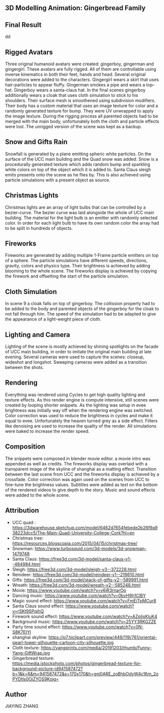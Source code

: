 3D Modelling Animation: Gingerbread Family
------------------------------------------

Final Result
------------
dd


Rigged Avatars
-------
Three original humanoid avatars were created: gingerboy, gingerman and gingergirl.
These avatars are fully rigged. All of them are controllable
using inverse kinematics in both their feet, hands and head. Several original decorations
were added to the characters. Gingergirl wears a skirt that uses hair-particles to appear fluffy.
Gingerman smokes a pipe and wears a top-hat. Gingerboy wears a santa-claus hat. In the final scenes
gingerboy additionally wears a cloak that uses cloth simulation to stick to his shoulders.
Their surface mesh is smoothened using subdivision modifiers. Their body has a custom material that uses an image texture for color
and a randomly generated texture for bump. They were UV unwrapped to apply the image texture.
During the rigging process all parented objects had to be merged
with the main body, unfortunately both the cloth and particle effects were lost. 
The unrigged version of the scene was kept as a backup.

Snow and Gifts Rain
------------------
Snowfall is generated by a plane emitting spheric white particles. On the surface of the UCC main building and the Quad snow was added.
Snow is a procedurally generated texture which adds random bump and sparkling white colors on top of the object which it is added to. Santa Claus sleigh emits presents onto the scene as he flies by. This is also achieved using particle simulations with a present object as source.


Christmas Lights
----------------
Christmas lights are an array of light bulbs that can be controlled by a bezier-curve.
The bezier curve was laid alongside the whole of UCC main building. The material for
the light bulb is an emitter with randomly selected color. In order for each light bulb to have
its own random color the array had to be split in hundreds of objects.


Fireworks
---------
Fireworks are generated by adding multiple 1-Frame particle emitters on top of a sphere.
The particle simulations have different speeds, directions, gravity, colors and physics type.
Their brightness is achieved by adding blooming to the whole scene. The fireworks display
is achieved by copying the firework and offsetting the start of the particle simulation.

Cloth Simulation
----------------
In scene 9 a cloak falls on top of gingerboy. The collission property had to be added to
the body and parented objects of the gingerboy for the cloak to not fall through him.
The speed of the simulation had to be adapted to give the appearance of a light-weight piece of cloth.


Lighting and Camera
--------
Lighting of the scene is mostly achieved by shining spotlights on the facade of UCC main building,
in order to imitate the original main building at late evening. Several cameras were used to capture the scenes: closeup, wideshot and longshot. Sweeping cameras were added as a transition between the shots. 

Rendering
---------
Everything was rendered using Cycles to get high quality lighting and texture effects.
As this render engine is compute intensive, still scenes were created by looping shorter snippets.
As the lighting was setup in evee brightness was initially way off when the rendering engine was switched.
Color correction was used to reduce the brightness in cycles and make it equal to evee. Unfortunately 
the heaven turned grey as a side effect. Filters like denoising are used to increase the quality of 
the render. All simulations were baked to increase the render speed.

Composition
-----------
The snippets were composed in blender movie editor. a movie intro was appended as well as credits.
The fireworks display was overlaid with a transparent image of the skyline of shanghai as a matting effect.
Transition between the last scene from UCC and the fireworks display is achieved by a crossfade. Color correction
was again used on the scenes from UCC to fine-tune the brightness values.
Subtitles were added as text on the bottom of the rendered videos to give depth to the story.
Music and sound effects were added to the whole scene.

Attribution
-----------
* UCC quad : https://3dwarehouse.sketchup.com/model/6462d7654febede2b26f9a938223dcc5/The-Main-Quad-University-College-Cork?hl=en
* Christmas tree: https://resources.blogscopia.com/2015/04/15/christmas-tree/
* Snowman: https://www.turbosquid.com/3d-models/3d-snowman-1479748
* Santa Claus: https://free3d.com/3d-model/santa-claus-v1--484984.html
* Sleigh: https://free3d.com/3d-model/sleigh-v3--372228.html
* Reindeer: https://free3d.com/3d-model/reindeer-v1--219610.html
* Gifts: https://free3d.com/3d-model/stack-of-gifts-v2--589991.html
* Wreath: https://free3d.com/3d-model/wreath-v2--585248.html
* Movie: https://www.youtube.com/watch?v=y6iR3rnarOo
* Dancing music: https://www.youtube.com/watch?v=0byH9h1ClBY
* Magic sound effect: https://www.youtube.com/watch?v=FmEiTpMCur8
* Santa Claus sound effect: https://www.youtube.com/watch?v=rSKt9SPqihQ
* Firework sound effect: https://www.youtube.com/watch?v=AZpIjsKluK4
* Background music: https://www.youtube.com/watch?v=25YY3RKGZZE
* Party time sound effect: https://www.youtube.com/watch?v=0N-S8K7EIYI
* shanghai skyline: https://p7.hiclipart.com/preview/449/119/761/oriental-pearl-tower-silhouette-cartoon-city-silhouette.jpg
* Cloth texture: https://yangprints.com/media/20191203/thumb/Funny-Yang-GiftWrap.jpg
* Gingerbread texture: https://media.istockphoto.com/photos/gingerbread-texture-for-background-picture-id941587472?b=1&k=6&m=941587472&s=170x170&h=gnj0ARE_zoBhbOdyW4c16m_2oPYDtls0OjZYOS9Kojg=

Author
-------
JIAYING ZHANG
